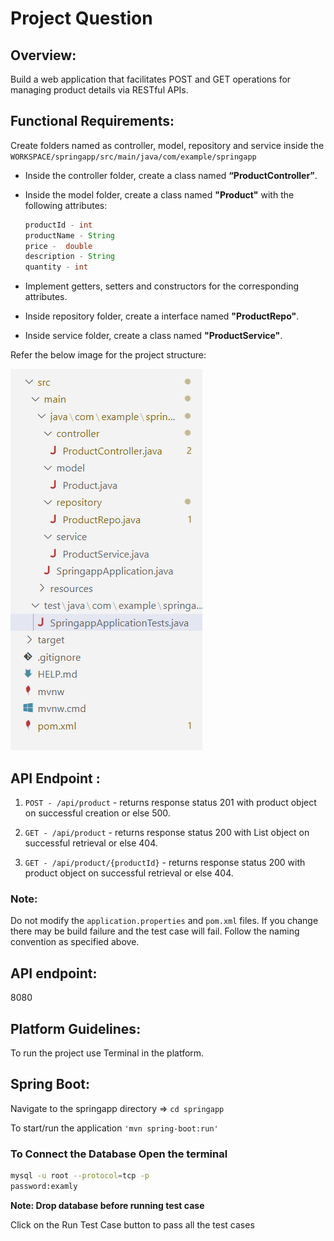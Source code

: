 # Project Question

## Overview:

Build a web application that facilitates POST and GET  operations for managing product  details via RESTful APIs.


## Functional Requirements:    

Create  folders named as controller, model, repository and service inside the `WORKSPACE/springapp/src/main/java/com/example/springapp`

- Inside the controller folder, create a class  named **“ProductController”**.

- Inside the model folder, create a class named **"Product"** with the following attributes:

    ```java
    productId - int
    productName - String 
    price -  double
    description - String 
    quantity - int 
    ```

- Implement getters, setters and constructors for the corresponding attributes.

- Inside repository folder, create a interface named **"ProductRepo"**.

- Inside service folder, create a class named  **"ProductService"**.



Refer the below image for the project structure:

![alt text](image.png)


## API Endpoint :

1. `POST - /api/product` - returns response status 201 with product object on successful creation or else 500. 

2. `GET - /api/product` - returns response status 200 with List <Product> object on successful retrieval or else 404.

3. `GET - /api/product/{productId}` - returns response status 200 with product object on successful retrieval or else 404.


### Note:

Do not modify the `application.properties` and `pom.xml` files. If you change there may be build failure and the test case will fail. Follow the naming convention as specified above.



## API endpoint:

8080

## Platform Guidelines:

To run the project use Terminal in the platform.


## Spring Boot:

Navigate to the springapp directory => `cd springapp`

To start/run the application `'mvn spring-boot:run'`



### To Connect the Database Open the terminal

```sh
mysql -u root --protocol=tcp -p
password:examly
```


**Note: Drop database before running test case**


Click on the Run Test Case button to pass all the test cases

